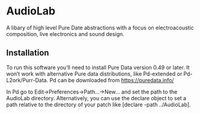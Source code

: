 # AudioLab

A libary of high level Pure Date abstractions with a focus on electroacoustic composition,
live electronics and sound design.

## Installation

To run this software you’ll need to install Pure Data version 0.49 or later. It won’t work
with alternative Pure data distributions, like Pd-extended or Pd-L2ork/Purr-Data.
Pd can be downloaded from https://puredata.info/ 

In Pd go to Edit→Preferences→Path...→New... and set the path to the AudioLab directory.
Alternatively, you can use the declare object to set a path relative to the directory of
your patch like [declare -path ../AudioLab].